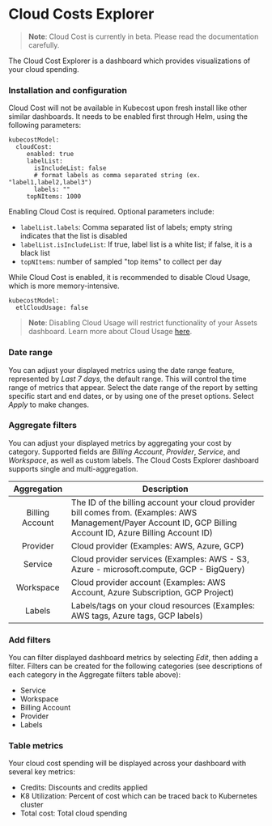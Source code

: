 # Cloud Costs Explorer

> **Note**: Cloud Cost is currently in beta. Please read the documentation carefully.

The Cloud Cost Explorer is a dashboard which provides visualizations of your cloud spending.

### Installation and configuration

Cloud Cost will not be available in Kubecost upon fresh install like other similar dashboards. It needs to be enabled first through Helm, using the following parameters:

```
kubecostModel:
  cloudCost:
     enabled: true
     labelList:
       isIncludeList: false
       # format labels as comma separated string (ex. "label1,label2,label3")
       labels: ""
     topNItems: 1000
```

Enabling Cloud Cost is required. Optional parameters include:

* `labelList.labels`: Comma separated list of labels; empty string indicates that the list is disabled
* `labelList.isIncludeList`: If true, label list is a white list; if false, it is a black list
* `topNItems`: number of sampled "top items" to collect per day

While Cloud Cost is enabled, it is recommended to disable Cloud Usage, which is more memory-intensive.

```
kubecostModel:
  etlCloudUsage: false
```

> **Note**: Disabling Cloud Usage will restrict functionality of your Assets dashboard. Learn more about Cloud Usage [here](https://docs.kubecost.com/install-and-configure/install/cloud-integration#cloud-usage).

### Date range

You can adjust your displayed metrics using the date range feature, represented by _Last 7 days_, the default range. This will control the time range of metrics that appear. Select the date range of the report by setting specific start and end dates, or by using one of the preset options. Select _Apply_ to make changes.

### Aggregate filters

You can adjust your displayed metrics by aggregating your cost by category. Supported fields are _Billing Account_, _Provider_, _Service_, and _Workspace_, as well as custom labels. The Cloud Costs Explorer dashboard supports single and multi-aggregation.

|   Aggregation   | Description                                                                                                                                                      |
| :-------------: | ---------------------------------------------------------------------------------------------------------------------------------------------------------------- |
| Billing Account | The ID of the billing account your cloud provider bill comes from. (Examples: AWS Management/Payer Account ID, GCP Billing Account ID, Azure Billing Account ID) |
|     Provider    | Cloud provider (Examples: AWS, Azure, GCP)                                                                                                                       |
|     Service     | Cloud provider services (Examples: AWS - S3, Azure - microsoft.compute, GCP - BigQuery)                                                                          |
|    Workspace    | Cloud provider account (Examples: AWS Account, Azure Subscription, GCP Project)                                                                                  |
|      Labels     | Labels/tags on your cloud resources (Examples: AWS tags, Azure tags, GCP labels)                                                                                 |

### Add filters

You can filter displayed dashboard metrics by selecting _Edit_, then adding a filter. Filters can be created for the following categories (see descriptions of each category in the Aggregate filters table above):

* Service
* Workspace
* Billing Account
* Provider
* Labels

### Table metrics

Your cloud cost spending will be displayed across your dashboard with several key metrics:

* Credits: Discounts and credits applied
* K8 Utilization: Percent of cost which can be traced back to Kubernetes cluster
* Total cost: Total cloud spending
